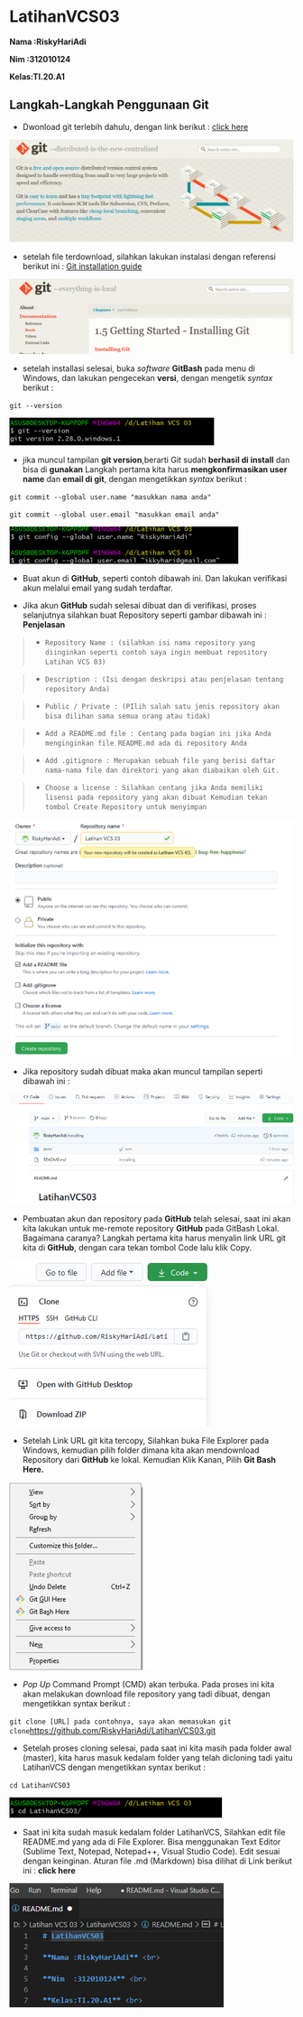 # LatihanVCS03

**Nama :RiskyHariAdi** <br>

**Nim  :312010124** <br>

**Kelas:TI.20.A1** <br>

## Langkah-Langkah Penggunaan Git

* Dwonload git terlebih dahulu, dengan link berikut : [click here](https://git-scm.com) <br>

![gitscm](poto/GitScm.png)

* setelah file terdownload, silahkan lakukan instalasi dengan referensi berikut ini : [Git installation guide](https://git-scm.com/book/en/v2/Getting-Started-Installing-Git) <br>


![installing](poto/installing.png) <br>

* setelah installasi selesai, buka *software* **GitBash** pada menu di Windows, dan lakukan pengecekan **versi**, dengan mengetik *syntax* berikut : <br>

`git --version` <br>

![git version](poto/version.png) <br>

* jika muncul tampilan **git version**,berarti Git sudah **berhasil di install** dan bisa di **gunakan** Langkah pertama kita harus **mengkonfirmasikan user name** dan **email di git**, dengan mengetikkan *syntax* berikut : <br>

`git commit --global user.name "masukkan nama anda"` <br>

`git commit --global user.email "masukkan email anda"` <br>

![Git Config](poto/gitnamaemailbaru.png) <br>

* Buat akun di **GitHub**, seperti contoh dibawah ini. Dan lakukan verifikasi akun melalui email yang sudah terdaftar.

* Jika akun  **GitHub** sudah selesai dibuat dan di verifikasi, proses selanjutnya silahkan buat Repository seperti gambar dibawah ini : <br>
**Penjelasan**

> * `Repository Name : (silahkan isi nama repository yang diinginkan seperti contoh saya ingin membuat repository Latihan VCS 03)` <br>

> * `Description : (Isi dengan deskripsi atau penjelasan tentang repository Anda)` <br>

> * `Public / Private : (PIlih salah satu jenis repository akan bisa dilihan sama semua orang atau tidak)` <br>

> * `Add a README.md file : Centang pada bagian ini jika Anda menginginkan file README.md ada di repository Anda` <br>

> * `Add .gitignore : Merupakan sebuah file yang berisi daftar nama-nama file dan direktori yang akan diabaikan oleh Git.` <br>

> * `Choose a license : Silahkan centang jika Anda memiliki lisensi pada repository yang akan dibuat Kemudian tekan tombol Create Repository untuk menyimpan` <br>

![Nama Repository](poto/githubrepisotory.png) <br>

* Jika repository sudah dibuat maka akan muncul tampilan seperti dibawah ini : <br>

![Akun File Baru](poto/hasilfile.png) <br>

* Pembuatan akun dan repository pada **GitHub** telah selesai, saat ini akan kita lakukan untuk me-remote repository **GitHub** pada GitBash Lokal. Bagaimana caranya? Langkah pertama kita harus menyalin link URL git kita di **GitHub**, dengan cara tekan tombol Code lalu klik Copy. <br> 

![Clone](poto/githublink.png) <br>

* Setelah Link URL git kita tercopy, Silahkan buka File Explorer pada Windows, kemudian pilih folder dimana kita akan mendownload Repository dari **GitHub** ke lokal. Kemudian Klik Kanan, Pilih **Git Bash Here.** <br>

![GitBash](poto/visual.png) <br>

*  *Pop Up* Command Prompt (CMD) akan terbuka. Pada proses ini kita akan melakukan download file repository yang tadi dibuat, dengan mengetikkan syntax berikut : <br>

`git clone [URL] pada contohnya, saya akan memasukan git clone`https://github.com/RiskyHariAdi/LatihanVCS03.git <br>

* Setelah proses cloning selesai, pada saat ini kita masih pada folder awal (master), kita harus masuk kedalam folder yang telah dicloning tadi yaitu LatihanVCS dengan mengetikkan syntax berikut : <br>

`cd LatihanVCS03` <br>

![CD](poto/cd.png) <br>

* Saat ini kita sudah masuk kedalam folder LatihanVCS, Silahkan edit file README.md yang ada di File Explorer. Bisa menggunakan Text Editor (Sublime Text, Notepad, Notepad++, Visual Studio Code). Edit sesuai dengan keinginan. Aturan file .md (Markdown) bisa dilihat di Link berikut ini : **click here** <br>

![README](poto/namavisual.png) <br>